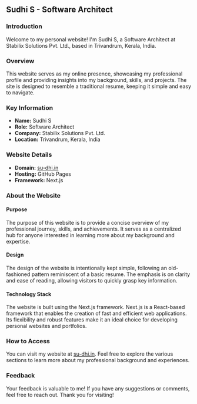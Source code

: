 ## Sudhi S - Software Architect

### Introduction

Welcome to my personal website! I'm Sudhi S, a Software Architect at Stabilix Solutions Pvt. Ltd., based in Trivandrum, Kerala, India.

### Overview

This website serves as my online presence, showcasing my professional profile and providing insights into my background, skills, and projects. The site is designed to resemble a traditional resume, keeping it simple and easy to navigate.

### Key Information

- **Name:** Sudhi S
- **Role:** Software Architect
- **Company:** Stabilix Solutions Pvt. Ltd.
- **Location:** Trivandrum, Kerala, India

### Website Details

- **Domain:** [su-dhi.in](https://su-dhi.in)
- **Hosting:** GitHub Pages
- **Framework:** Next.js

### About the Website

#### Purpose

The purpose of this website is to provide a concise overview of my professional journey, skills, and achievements. It serves as a centralized hub for anyone interested in learning more about my background and expertise.

#### Design

The design of the website is intentionally kept simple, following an old-fashioned pattern reminiscent of a basic resume. The emphasis is on clarity and ease of reading, allowing visitors to quickly grasp key information.

#### Technology Stack

The website is built using the Next.js framework. Next.js is a React-based framework that enables the creation of fast and efficient web applications. Its flexibility and robust features make it an ideal choice for developing personal websites and portfolios.

### How to Access

You can visit my website at [su-dhi.in](https://su-dhi.in). Feel free to explore the various sections to learn more about my professional background and experiences.

### Feedback

Your feedback is valuable to me! If you have any suggestions or comments, feel free to reach out. Thank you for visiting!

